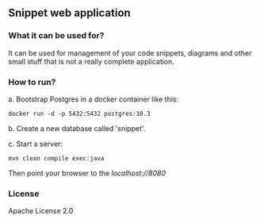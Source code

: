 ## Snippet web application

### What it can be used for?
It can be used for management of your code snippets, diagrams and other small stuff that is not a really complete application.

### How to run?
a. Bootstrap Postgres in a docker container like this:
```
docker run -d -p 5432:5432 postgres:10.3
```
b. Create a new database called 'snippet'.

c. Start a server:
```
mvn clean compile exec:java
```

Then point your browser to the <i>localhost://8080</i>

### License
Apache License 2.0
